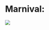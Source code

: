 # Marnival:

<img src="https://img.shields.io/badge/HTML-#000000 ?style=for-the-badge&logo=accenture&logocolor#000000"/>

